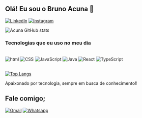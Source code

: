 
## Olá! Eu sou o Bruno Acuna 🤙



[![LinkedIn](https://img.shields.io/badge/LinkedIn-0077B5?style=for-the-badge&logo=linkedin&logoColor=white)](https://www.linkedin.com/in/brunoacuna-jd/)
[![Instagram](https://img.shields.io/badge/Instagram-E4405F?style=for-the-badge&logo=instagram&logoColor=white)](https://www.instagram.com/brunoacn_/)

![Acuna GitHub stats](https://github-readme-stats.vercel.app/api?username=BrunoAcuna&show_icons=true&theme=dracula&locale=pt-br)

### Tecnologias que eu uso no meu dia

<div style="display: inline_block"><br/>
  <img align="center" alt="html" src="https://img.shields.io/badge/HTML-239120?style=for-the-badge&logo=html5&logoColor=white">
  <img align="center" alt="CSS" src="https://img.shields.io/badge/CSS-239120?&style=for-the-badge&logo=css3&logoColor=white">
  <img align="center" alt="JavaScript" src="https://img.shields.io/badge/JavaScript-F7DF1E?style=for-the-badge&logo=javascript&logoColor=black">
  <img align="center" alt="Java" src="https://img.shields.io/badge/Java-ED8B00?style=for-the-badge&logo=java&logoColor=white">
   <img align="center" alt="React" src="https://img.shields.io/badge/React-20232A?style=for-the-badge&logo=react&logoColor=61DAFB">
   <img align="center" alt="TypeScript" src="https://img.shields.io/badge/TypeScript-007ACC?style=for-the-badge&logo=typescript&logoColor=white">
</div><br/>


[![Top Langs](https://github-readme-stats.vercel.app/api/top-langs/?username=BrunoAcuna&layout=compact&locale=pt-br)](https://github.com/anuraghazra/github-readme-stats)
<br/>

Apaixonado por tecnologia, sempre em busca de conhecimento!!

## Fale comigo;


[![Gmail](https://img.shields.io/badge/Gmail-D14836?style=for-the-badge&logo=gmail&logoColor=white)]()
[![Whatsapp](https://img.shields.io/badge/WhatsApp-25D366?style=for-the-badge&logo=whatsapp&logoColor=white)](https://wa.me/5511971559194)

